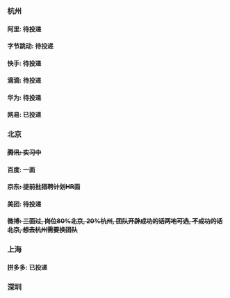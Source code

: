 ### 杭州

#### 阿里: 待投递
#### 字节跳动: 待投递
#### 快手: 待投递
#### 滴滴: 待投递
#### 华为: 待投递
#### 网易: 已投递


### 北京
#### ~~腾讯: 实习中~~
#### 百度: 一面
#### ~~京东: 提前批猎聘计划HR面~~
#### 美团: 待投递
#### ~~微博: 三面过, 岗位80%北京, 20%杭州, 团队开辟成功的话两地可选, 不成功的话北京, 想去杭州需要换团队~~


### 上海
#### 拼多多: 已投递

### 深圳
